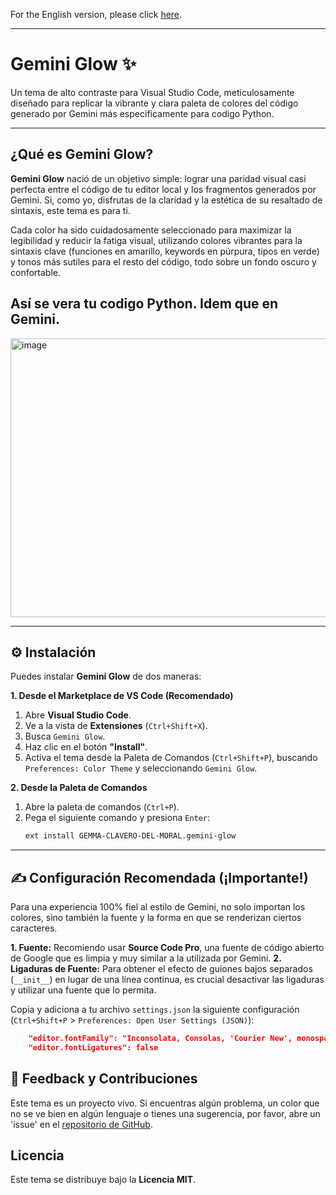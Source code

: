 For the English version, please click [here](README.md).

---

# Gemini Glow ✨

Un tema de alto contraste para Visual Studio Code, meticulosamente diseñado para replicar la vibrante y clara paleta de colores del código generado por Gemini más especificamente para codigo Python.

-----

## ¿Qué es Gemini Glow?

**Gemini Glow** nació de un objetivo simple: lograr una paridad visual casi perfecta entre el código de tu editor local y los fragmentos generados por Gemini. Si, como yo, disfrutas de la claridad y la estética de su resaltado de sintaxis, este tema es para ti.

Cada color ha sido cuidadosamente seleccionado para maximizar la legibilidad y reducir la fatiga visual, utilizando colores vibrantes para la sintaxis clave (funciones en amarillo, keywords en púrpura, tipos en verde) y tonos más sutiles para el resto del código, todo sobre un fondo oscuro y confortable.

## Así se vera tu codigo Python. Idem que en Gemini.

<img width="923" height="446" alt="image" src="https://github.com/user-attachments/assets/793d43f3-dd9e-4b7d-bbb9-e2d4b810b60a" />

-----

## ⚙️ Instalación

Puedes instalar **Gemini Glow** de dos maneras:

**1. Desde el Marketplace de VS Code (Recomendado)**

1.  Abre **Visual Studio Code**.
2.  Ve a la vista de **Extensiones** (`Ctrl+Shift+X`).
3.  Busca `Gemini Glow`.
4.  Haz clic en el botón **"Install"**.
5.  Activa el tema desde la Paleta de Comandos (`Ctrl+Shift+P`), buscando `Preferences: Color Theme` y seleccionando `Gemini Glow`.

**2. Desde la Paleta de Comandos**

1.  Abre la paleta de comandos (`Ctrl+P`).
2.  Pega el siguiente comando y presiona `Enter`:
    ```bash
    ext install GEMMA-CLAVERO-DEL-MORAL.gemini-glow
    ```
-----

## ✍️ Configuración Recomendada (¡Importante!)

Para una experiencia 100% fiel al estilo de Gemini, no solo importan los colores, sino también la fuente y la forma en que se renderizan ciertos caracteres.

**1. Fuente:** Recomiendo usar **Source Code Pro**, una fuente de código abierto de Google que es limpia y muy similar a la utilizada por Gemini.
**2. Ligaduras de Fuente:** Para obtener el efecto de guiones bajos separados (`__init__`) en lugar de una línea continua, es crucial desactivar las ligaduras y utilizar una fuente que lo permita.

Copia y adiciona a tu archivo `settings.json` la siguiente configuración (`Ctrl+Shift+P` > `Preferences: Open User Settings (JSON)`):

```json
    "editor.fontFamily": "Inconsolata, Consolas, 'Courier New', monospace",
    "editor.fontLigatures": false
```
## 💬 Feedback y Contribuciones
Este tema es un proyecto vivo. Si encuentras algún problema, un color que no se ve bien en algún lenguaje o tienes una sugerencia, por favor, abre un 'issue' en el [repositorio de GitHub](https://www.google.com/search?q=https://github.com/GemmaClaverodelMoral/gemini-glow).

## Licencia
Este tema se distribuye bajo la **Licencia MIT**.
